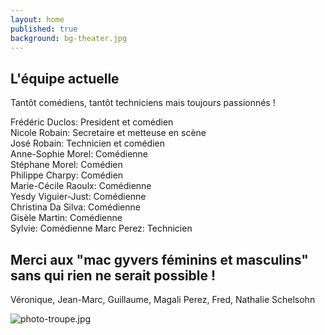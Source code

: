 ```yaml
---
layout: home
published: true
background: bg-theater.jpg
---
```

## L'équipe actuelle
Tantôt comédiens, tantôt techniciens mais toujours passionnés !  
 
Frédéric Duclos: President et comédien  
Nicole Robain: Secretaire et metteuse en scène  
José Robain: Technicien et comédien  
Anne-Sophie Morel: Comédienne  
Stéphane Morel: Comédien  
Philippe Charpy: Comédien  
Marie-Cécile Raoulx: Comédienne  
Yesdy Viguier-Just: Comédienne  
Christina Da Silva: Comédienne  
Gisèle Martin: Comédienne  
Sylvie: Comédienne
Marc Perez: Technicien  

## Merci aux "mac gyvers féminins et masculins" sans qui rien ne serait possible !
Véronique, Jean-Marc, Guillaume, Magali Perez, Fred, Nathalie Schelsohn

![photo-troupe.jpg]({{site.baseurl}}/photo-troupe.jpg)

